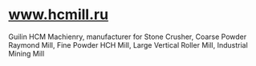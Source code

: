 # www.hcmill.ru
Guilin HCM Machienry, manufacturer for Stone Crusher, Coarse Powder Raymond Mill,  Fine Powder HCH Mill, Large Vertical Roller Mill, Industrial Mining Mill 
